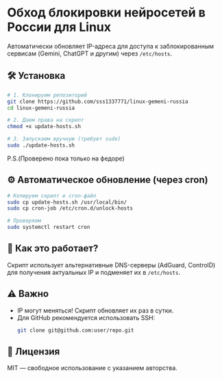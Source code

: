 # Обход блокировки нейросетей в России для Linux

Автоматически обновляет IP-адреса для доступа к заблокированным сервисам (Gemini, ChatGPT и другим) через `/etc/hosts`.

## 🛠 Установка
```bash
# 1. Клонируем репозиторий
git clone https://github.com/sss1337771/linux-gemeni-russia
cd linux-gemeni-russia

# 2. Даем права на скрипт
chmod +x update-hosts.sh

# 3. Запускаем вручную (требует sudo)
sudo ./update-hosts.sh
```
P.S.(Проверено пока только на федоре)

## ⚙️ Автоматическое обновление (через cron)
```bash
# Копируем скрипт и cron-файл
sudo cp update-hosts.sh /usr/local/bin/
sudo cp cron-job /etc/cron.d/unlock-hosts

# Проверяем
sudo systemctl restart cron
```

## 🔄 Как это работает?
Скрипт использует альтернативные DNS-серверы (AdGuard, ControlD) для получения актуальных IP и подменяет их в `/etc/hosts`.

## ⚠️ Важно
- IP могут меняться! Скрипт обновляет их раз в сутки.
- Для GitHub рекомендуется использовать SSH:
  ```bash
  git clone git@github.com:user/repo.git
  ```

## 📜 Лицензия
MIT — свободное использование с указанием авторства.
